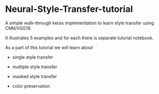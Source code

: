 # Neural-Style-Transfer-tutorial
A simple walk-through keras implementation to learn style transfer using CNN/VGG19.

It illustrates 5 examples and for each there is separate tutorial notebook.

As a part of this tutorial we will learn about

* single style transfer

* multiple style transfer

* masked style transfer

* color preservation

